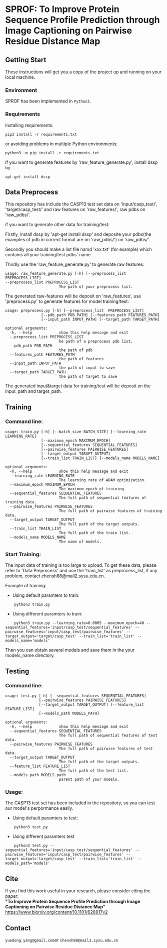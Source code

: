 # SPROF: To Improve Protein Sequence Profile Prediction through Image Captioning on Pairwise Residue Distance Map

## Getting Start
These instructions will get you a copy of the project up and running on your local machine.

### Environment

SPROF has been implemented in `Python3`.

### Requirements
Installing requirements:  
```
pip3 install -r requirements.txt
```

or avoiding problems in multiple Python environments:  

```
python3 -m pip install -r requirements.txt
```
if you want to generate features by 'raw_feature_generate.py', install dssp by 
```
apt-get install dssp
```

## Data Preprocess

This repository has include the CASP13 test set data on 'input/casp_test/', 'target/casp_test/' and raw features on 'raw_features/', raw pdbs on 'raw_pdbs/'.

if you want to generate other data for training/test:

Firstly, install dssp by 'apt-get install dssp' and deposite your pdbs(the examples of pdb in correct format are on 'raw_pdbs/') on 'raw_pdbs/'. 

Secondly you should make a list file namd 'xxx.txt' (for example) which contains all your training/test pdbs' name.

Thirdly use the 'raw_feature_generate.py' to generate raw features:
```
usage: raw_feature_generate.py [-h] [--preprocess_list PREPROCESS_LIST]
--preprocess_list PREPROCESS_LIST
                        The path of your preprocess list.
```
The generated raw-features will be deposit on 'raw_features', use 'preprocess.py' to generate features for model training/test:
```
usage: preprocess.py [-h] [--preprocess_list  PREPROCESS_LIST] 
                [--pdb_path PDB_PATH] [--features_path FEATURES_PATH]
                [--input_path INPUT_PATH] [--target_path TARGET_PATH]

optional arguments:
  -h, --help            show this help message and exit
  --preprocess_list PREPROCESS_LIST
                        he path of a preprocess pdb list.
  --pdb_path PDB_PATH
                        the path of pdb
  --features_path FEATURES_PATH
                        the path of features
  --input_path INPUT_PATH
                        the path of input to save
  --target_path TARGET_PATH
                        the path of target to save
```
The generated input&target data for training/test will be deposit on the input_path and target_path.
## Training

### Command line:  
```
usage: train.py [-h] [--batch_size BATCH_SIZE] [--learning_rate LEARNING_RATE]
                [--maximum_epoch MAXIMUM_EPOCH]
                [--sequential_features SEQUENTIAL_FEATURES]
                [--pairwise_features PAIRWISE_FEATURES]
                [--target_output TARGET_OUTPUT] 
                [--train_list TRAIN_LIST] [--models_name MODELS_NAME]

optional arguments:
  -h, --help            show this help message and exit
  --learning_rate LEARNING_RATE
                        The learning rate of ADAM optimization.
  --maximum_epoch MAXIMUM_EPOCH
                        The maximum epoch of training
  --sequential_features SEQUENTIAL_FEATURES
                        The full path of sequential features of training data.
  --pairwise_features PAIRWISE_FEATURES
                        The full path of pairwise features of training data.
  --target_output TARGET_OUTPUT
                        The full path of the target outputs.
  --train_list TRAIN_LIST
                        The full path of the train list.
  --models_name MODELS_NAME
                        The name of models.
```

### Start Training: 
The input data of training is too large to upload. To get these data, please refer to 'Data Preprocess' and use the 'train_list' as preprocess_list, if any problem, contact chensh88@mail2.sysu.edu.cn.

Example of training:  
* Using default paramters to train:
```
    python3 train.py 
```  

* Using different paramters to train:
```
    python3 train.py --learning_rate=0.0005 --maximum_epoch=40 --sequential_features='input/casp_test/sequential_features' --pairwise_features='input/casp_test/pairwise_features' --target_output='target/casp_test' --train_list='train_list' --models_name='models'
```
Then you can obtain several models and save them in the your models_name directory.

## Testing

### Command line:  
```
usage: test.py [-h] [--sequential_features SEQUENTIAL_FEATURES]
               [--pairwise_features PAIRWISE_FEATURES]
               [--target_output TARGET_OUTPUT] [--feature_list FEATURE_LIST]
               [--models_path MODELS_PATH]

optional arguments:
  -h, --help            show this help message and exit
  --sequential_features SEQUENTIAL_FEATURES
                        The full path of sequential features of test data.
  --pairwise_features PAIRWISE_FEATURES
                        The full path of pairwise features of test data.
  --target_output TARGET_OUTPUT
                        The full path of the target outputs.
  --feature_list FEATURE_LIST
                        The full path of the test list.
  --models_path MODELS_path
                        parent path of your models.
```

### Usage:
The CASP13 test set has been included in the repository, so you can test our model's perpormance easily.
* Using default paramters to test:
``` 
    python3 test.py
```

* Using different paramters test
```
    python3 test.py --sequential_features='input/casp_test/sequential_features' --pairwise_features='input/casp_test/pairwise_features' --target_output='target/casp_test' --train_list='train_list' --models_path='models'
```

## Cite
If you find this work useful in your research, please consider citing the paper:  
**"To Improve Protein Sequence Profile Prediction through Image Captioning on Pairwise Residue Distance Map"**
https://www.biorxiv.org/content/10.1101/628917v2

## Contact
`yuedong.yang@gmail.com`or `chensh88@mail2.sysu.edu.cn`
